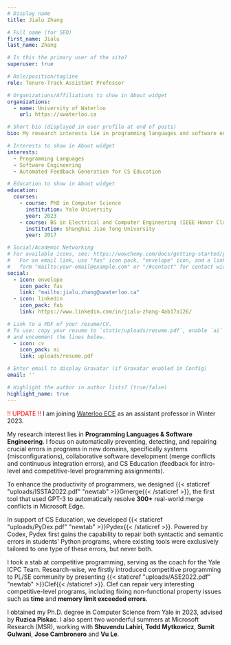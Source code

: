 ```yaml
---
# Display name
title: Jialu Zhang 

# Full name (for SEO)
first_name: Jialu
last_name: Zhang

# Is this the primary user of the site?
superuser: true

# Role/position/tagline
role: Tenure-Track Assistant Professor

# Organizations/Affiliations to show in About widget
organizations:
  - name: University of Waterloo
    url: https://uwaterloo.ca

# Short bio (displayed in user profile at end of posts)
bio: My research interests lie in programming languages and software engineering. I focus on automatically preventing, detecting, and repairing crucial errors in programs across different fields such as systems, software engineering and CS education.

# Interests to show in About widget
interests:
  - Programming Languages
  - Software Engineering
  - Automated Feedback Generation for CS Education

# Education to show in About widget
education:
  courses:
    - course: PhD in Computer Science
      institution: Yale University
      year: 2023 
    - course: BS in Electrical and Computer Engineering (IEEE Honor Class)
      institution: Shanghai Jiao Tong University
      year: 2017

# Social/Academic Networking
# For available icons, see: https://wowchemy.com/docs/getting-started/page-builder/#icons
#   For an email link, use "fas" icon pack, "envelope" icon, and a link in the
#   form "mailto:your-email@example.com" or "/#contact" for contact widget.
social:
  - icon: envelope
    icon_pack: fas
    link: "mailto:jialu.zhang@uwaterloo.ca"
  - icon: linkedin
    icon_pack: fab
    link: https://www.linkedin.com/in/jialu-zhang-4ab17a126/

# Link to a PDF of your resume/CV.
# To use: copy your resume to `static/uploads/resume.pdf`, enable `ai` icons in `params.yaml`,
# and uncomment the lines below.
  - icon: cv
    icon_pack: ai
    link: uploads/resume.pdf

# Enter email to display Gravatar (if Gravatar enabled in Config)
email: ''

# Highlight the author in author lists? (true/false)
highlight_name: true
---
```


<span style="color:red">!! UPDATE !!</span> I am joining [Waterloo ECE](https://uwaterloo.ca/electrical-computer-engineering/) as an assistant professor in Winter 2023. 


My research interest lies in __Programming Languages & Software Engineering__. I focus on automatically preventing, detecting, and repairing crucial errors in programs in new domains, specifically systems (misconfigurations), collaborative software development (merge conflicts and continuous integration errors), and CS Education (feedback for intro-level and competitive-level programming assignments).

To enhance the productivity of programmers, we designed {{< staticref "uploads/ISSTA2022.pdf" "newtab" >}}Gmerge{{< /staticref >}}, the first tool that used GPT-3 to automatically resolve __300+__ real-world merge conflicts in Microsoft Edge. 

In support of CS Education, we developed {{< staticref "uploads/PyDex.pdf" "newtab" >}}Pydex{{< /staticref >}}. Powered by Codex, Pydex first gains the capability to repair both syntactic and semantic errors in students' Python programs, where existing tools were exclusively tailored to one type of these errors, but never both.

I took a stab at competitive programming, serving as the coach for the Yale ICPC Team. Research-wise, we  firstly introduced competitive programming to PL/SE community by presenting {{< staticref "uploads/ASE2022.pdf" "newtab" >}}Clef{{< /staticref >}}. Clef can repair very interesting competitive-level programs, including fixing non-functional property issues such as __time__ and __memory limit exceeded errors__.

I obtained my Ph.D. degree in Computer Science from Yale in 2023, advised by __Ruzica Piskac__. I also spent two wonderful summers at Microsoft Research (MSR), working with __Shuvendu Lahiri__, __Todd Mytkowicz__, __Sumit Gulwani__, __Jose Cambronero__ and __Vu Le__. 